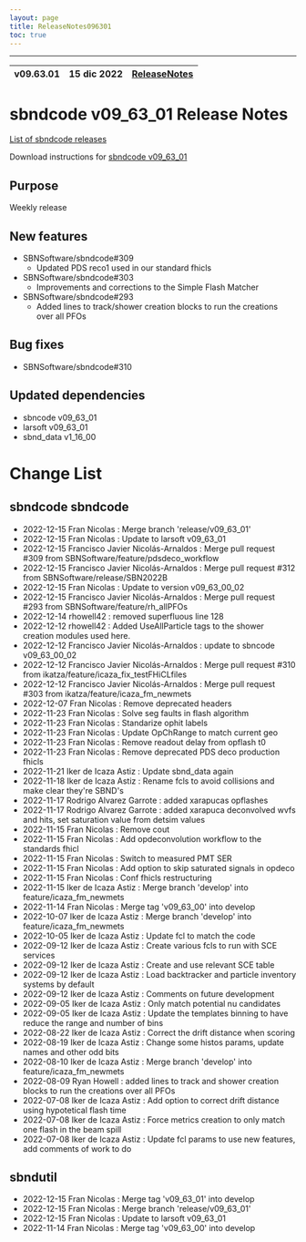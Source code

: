 ```yaml
---
layout: page
title: ReleaseNotes096301
toc: true
---
```


-----------------------------------------------------------------------------
| v09.63.01 | 15 dic 2022 | [ReleaseNotes](ReleaseNotes096301.html) |
| --- | --- | --- |



sbndcode v09_63_01 Release Notes
=======================================================================================

[List of sbndcode releases](List_of_SBND_code_releases.html)

Download instructions for [sbndcode v09_63_01](http://scisoft.fnal.gov/scisoft/bundles/sbnd/v09_63_01/sbndcode-v09_63_01.html)

Purpose
---------------------------------------------------
Weekly release

New features
---------------------------------------------------
- SBNSoftware/sbndcode#309
  - Updated PDS reco1 used in our standard fhicls 
- SBNSoftware/sbndcode#303
  - Improvements and corrections to the Simple Flash Matcher 
- SBNSoftware/sbndcode#293
  - Added lines to track/shower creation blocks to run the creations over all PFOs

Bug fixes
---------------------------------------------------
- SBNSoftware/sbndcode#310

Updated dependencies
---------------------------------------------------
- sbncode v09_63_01
- larsoft v09_63_01
- sbnd_data v1_16_00

Change List
==========================================

sbndcode sbndcode
---------------------------------------------------

* 2022-12-15  Fran Nicolas : Merge branch 'release/v09_63_01'
* 2022-12-15  Fran Nicolas : Update to larsoft v09_63_01
* 2022-12-15  Francisco Javier Nicolás-Arnaldos : Merge pull request #309 from SBNSoftware/feature/pdsdeco_workflow
* 2022-12-15  Francisco Javier Nicolás-Arnaldos : Merge pull request #312 from SBNSoftware/release/SBN2022B
* 2022-12-15  Fran Nicolas : Update to version v09_63_00_02
* 2022-12-15  Francisco Javier Nicolás-Arnaldos : Merge pull request #293 from SBNSoftware/feature/rh_allPFOs
* 2022-12-14  rhowell42 : removed superfluous line 128
* 2022-12-12  rhowell42 : Added UseAllParticle tags to the shower creation modules used here.
* 2022-12-12  Francisco Javier Nicolás-Arnaldos : update to sbncode v09_63_00_02
* 2022-12-12  Francisco Javier Nicolás-Arnaldos : Merge pull request #310 from ikatza/feature/icaza_fix_testFHiCLfiles
* 2022-12-12  Francisco Javier Nicolás-Arnaldos : Merge pull request #303 from ikatza/feature/icaza_fm_newmets
* 2022-12-07  Fran Nicolas : Remove deprecated headers
* 2022-11-23  Fran Nicolas : Solve seg faults in flash algorithm
* 2022-11-23  Fran Nicolas : Standarize ophit labels
* 2022-11-23  Fran Nicolas : Update OpChRange to match current geo
* 2022-11-23  Fran Nicolas : Remove readout delay from opflash t0
* 2022-11-23  Fran Nicolas : Remove deprecated PDS deco production fhicls
* 2022-11-21  Iker de Icaza Astiz : Update sbnd_data again
* 2022-11-18  Iker de Icaza Astiz : Rename fcls to avoid collisions and make clear they're SBND's
* 2022-11-17  Rodrigo Alvarez Garrote : added xarapucas opflashes
* 2022-11-17  Rodrigo Alvarez Garrote : added xarapuca deconvolved wvfs and hits, set saturation value from detsim values
* 2022-11-15  Fran Nicolas : Remove cout
* 2022-11-15  Fran Nicolas : Add opdeconvolution workflow to the standards fhicl
* 2022-11-15  Fran Nicolas : Switch to measured PMT SER
* 2022-11-15  Fran Nicolas : Add option to skip saturated signals in opdeco
* 2022-11-15  Fran Nicolas : Conf fhicls restructuring
* 2022-11-15  Iker de Icaza Astiz : Merge branch 'develop' into feature/icaza_fm_newmets
* 2022-11-14  Fran Nicolas : Merge tag 'v09_63_00' into develop
* 2022-10-07  Iker de Icaza Astiz : Merge branch 'develop' into feature/icaza_fm_newmets
* 2022-10-05  Iker de Icaza Astiz : Update fcl to match the code
* 2022-09-12  Iker de Icaza Astiz : Create various fcls to run with SCE services
* 2022-09-12  Iker de Icaza Astiz : Create and use relevant SCE table
* 2022-09-12  Iker de Icaza Astiz : Load backtracker and particle inventory systems by default
* 2022-09-12  Iker de Icaza Astiz : Comments on future development
* 2022-09-05  Iker de Icaza Astiz : Only match potential nu candidates
* 2022-09-05  Iker de Icaza Astiz : Update the templates binning to have reduce the range and number of bins
* 2022-08-22  Iker de Icaza Astiz : Correct the drift distance when scoring
* 2022-08-19  Iker de Icaza Astiz : Change some histos params, update names and other odd bits
* 2022-08-10  Iker de Icaza Astiz : Merge branch 'develop' into feature/icaza_fm_newmets
* 2022-08-09  Ryan Howell : added lines to track and shower creation blocks to run the creations over all PFOs
* 2022-07-08  Iker de Icaza Astiz : Add option to correct drift distance using hypotetical flash time
* 2022-07-08  Iker de Icaza Astiz : Force metrics creation to only match one flash in the beam spill
* 2022-07-08  Iker de Icaza Astiz : Update fcl params to use new features, add comments of work to do

sbndutil
---------------------------------------------------

* 2022-12-15  Fran Nicolas : Merge tag 'v09_63_01' into develop
* 2022-12-15  Fran Nicolas : Merge branch 'release/v09_63_01'
* 2022-12-15  Fran Nicolas : Update to larsoft v09_63_01
* 2022-11-14  Fran Nicolas : Merge tag 'v09_63_00' into develop
